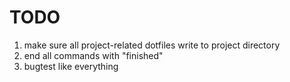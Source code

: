 # TODO
1. make sure all project-related dotfiles write to project directory
2. end all commands with "finished"
3. bugtest like everything
